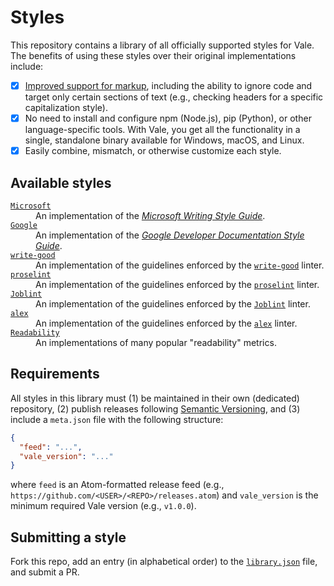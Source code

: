 # Styles 

This repository contains a library of all officially supported styles for Vale. The benefits of using these styles over their original implementations include:

- [X] [Improved support for markup](https://vale.sh/docs/topics/scoping/), including the ability to ignore code and target only certain sections of text (e.g., checking headers for a specific capitalization style).
- [X] No need to install and configure npm (Node.js), pip (Python), or other language-specific tools. With Vale, you get all the functionality in a single, standalone binary available for Windows, macOS, and Linux.
- [X] Easily combine, mismatch, or otherwise customize each style.

## Available styles

<dl>
  <dt><a href="https://github.com/errata-ai/Microsoft"><code>Microsoft</code></a></dt>
  <dd>An implementation of the <a href="https://docs.microsoft.com/en-us/style-guide/welcome/"><i>Microsoft Writing Style Guide</i></a>.</dd>

  <dt><a href="https://github.com/errata-ai/Google"><code>Google</code></a></dt>
  <dd>An implementation of the <a href="https://developers.google.com/style/"><i>Google Developer Documentation Style Guide</i></a>.</dd>

  <dt><a href="https://github.com/errata-ai/write-good"><code>write-good</code></a></dt>
  <dd>An implementation of the guidelines enforced by the <a href="https://github.com/btford/write-good"><code>write-good</code></a> linter.</dd>

  <dt><a href="https://github.com/errata-ai/proselint"><code>proselint</code></a></dt>
  <dd>An implementation of the guidelines enforced by the <a href="https://github.com/amperser/proselint/"><code>proselint</code></a> linter.</dd>

  <dt><a href="https://github.com/errata-ai/Joblint"><code>Joblint</code></a></dt>
  <dd>An implementation of the guidelines enforced by the <a href="https://github.com/rowanmanning/joblint"><code>Joblint</code></a> linter.</dd>

  <dt><a href="https://github.com/errata-ai/alex"><code>alex</code></a></dt>
  <dd>An implementation of the guidelines enforced by the <a href="https://github.com/get-alex/alex"><code>alex</code></a> linter.</dd>

  <dt><a href="https://github.com/errata-ai/readability"><code>Readability</code></a></dt>
  <dd>An implementations of many popular "readability" metrics.</dd>
</dl>

## Requirements

All styles in this library must (1) be maintained in their own (dedicated) repository, (2) publish releases following [Semantic Versioning](https://semver.org/), and (3) include a `meta.json` file with the following structure:

```json
{
  "feed": "...",
  "vale_version": "..."
}
```

where `feed` is an Atom-formatted release feed (e.g., `https://github.com/<USER>/<REPO>/releases.atom`) and `vale_version` is the minimum required Vale version (e.g., `v1.0.0`).

## Submitting a style

Fork this repo, add an entry (in alphabetical order) to the [`library.json`](https://github.com/errata-ai/styles/blob/master/library.json) file, and submit a PR.
